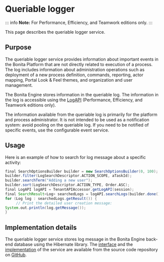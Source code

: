 # Queriable logger

::: info
**Note:** For Performance, Efficiency, and Teamwork editions only.
:::

This page describes the queriable logger service.

## Purpose

The queriable logger service provides information about important events in the Bonita Platform that are not directly related to execution of a process. The log includes information about administration operations such as deployment of a new process definition, commands, reporting, actor mapping, Portal Look & Feel themes, and organization and user management.

The Bonita Engine stores information in the queriable log. The information in the log is accessible using the [LogAPI](http://documentation.bonitasoft.com/javadoc/api/${varVersion}/index.html)
(Performance, Efficiency, and Teamwork editions only).

The information available from the queriable log is primarily for the platform and process administrator. It is not intended to be used as a notification system: avoid pooling on the queriable log. If you need to be notified of specific events, use the configurable event service.

## Usage

Here is an example of how to search for log message about a specific activity:
```groovy
final SearchOptionsBuilder builder = new SearchOptionsBuilder(0, 100);
builder.filter(LogSearchDescriptor.ACTION_SCOPE, aTaskId);
builder.searchTerm("Adding a new user");
builder.sort(LogSearchDescriptor.ACTION_TYPE, Order.ASC);
final LogAPI logAPI = TenantAPIAccessor.getLogAPI(session);
final SearchResult<Log> searchedLogs = logAPI.searchLogs(builder.done());
for (Log log : searchedLogs.getResult()) {
     // Print the detailed user creation message:
System.out.println(log.getMessage());
}
```

## Implementation details

The queriable logger service stores log message in the Bonita Engine back-end database using the Hibernate library. The [interface](https://github.com/bonitasoft/bonita-engine/blob/master/services/bonita-log/bonita-log-api/src/main/java/org/bonitasoft/engine/services/QueriableLoggerService.java) and the [implementation](https://github.com/bonitasoft/bonita-engine/tree/master/services/bonita-log/bonita-log-impl/src/main/java/org/bonitasoft/engine/services/impl) of the service are available from the source code repository on [GitHub](https://github.com/bonitasoft/).
